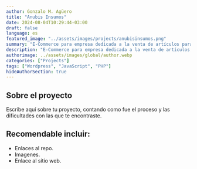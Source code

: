 ```yaml
---
author: Gonzalo M. Agüero
title: "Anubis Insumos"
date: 2024-08-04T10:29:44-03:00
draft: false
language: es
featured_image: "../assets/images/projects/anubisinsumos.png"
summary: "E-Commerce para empresa dedicada a la venta de artículos para artesanos."
description: "E-Commerce para empresa dedicada a la venta de artículos para artesanos."
authorimage: ../assets/images/global/author.webp
categories: ["Projects"]
tags: ["Wordpress", "JavaScript", "PHP"]
hideAuthorSection: true
---
```

## Sobre el proyecto
Escribe aquí sobre tu proyecto, contando como fue el proceso y las dificultades con las que te encontraste.
## Recomendable incluir:
- Enlaces al repo.
- Imagenes.
- Enlace al sitio web.

